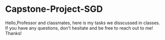 # Capstone-Project-SGD
Hello,Professor and classmates, here is my tasks we disscussed in classes. If you have any questions, don't hesitate and be free to reach out to me!
Thanks!
